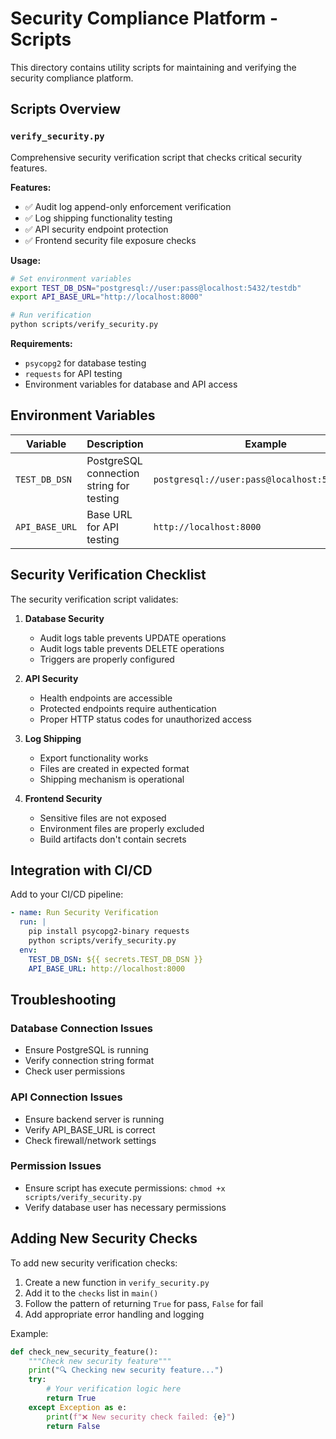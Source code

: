 # Security Compliance Platform - Scripts

This directory contains utility scripts for maintaining and verifying the security compliance platform.

## Scripts Overview

### `verify_security.py`

Comprehensive security verification script that checks critical security features.

**Features:**

- ✅ Audit log append-only enforcement verification
- ✅ Log shipping functionality testing
- ✅ API security endpoint protection
- ✅ Frontend security file exposure checks

**Usage:**

```bash
# Set environment variables
export TEST_DB_DSN="postgresql://user:pass@localhost:5432/testdb"
export API_BASE_URL="http://localhost:8000"

# Run verification
python scripts/verify_security.py
```

**Requirements:**

- `psycopg2` for database testing
- `requests` for API testing
- Environment variables for database and API access

## Environment Variables

| Variable       | Description                              | Example                                        |
| -------------- | ---------------------------------------- | ---------------------------------------------- |
| `TEST_DB_DSN`  | PostgreSQL connection string for testing | `postgresql://user:pass@localhost:5432/testdb` |
| `API_BASE_URL` | Base URL for API testing                 | `http://localhost:8000`                        |

## Security Verification Checklist

The security verification script validates:

1. **Database Security**

   - Audit logs table prevents UPDATE operations
   - Audit logs table prevents DELETE operations
   - Triggers are properly configured

2. **API Security**

   - Health endpoints are accessible
   - Protected endpoints require authentication
   - Proper HTTP status codes for unauthorized access

3. **Log Shipping**

   - Export functionality works
   - Files are created in expected format
   - Shipping mechanism is operational

4. **Frontend Security**
   - Sensitive files are not exposed
   - Environment files are properly excluded
   - Build artifacts don't contain secrets

## Integration with CI/CD

Add to your CI/CD pipeline:

```yaml
- name: Run Security Verification
  run: |
    pip install psycopg2-binary requests
    python scripts/verify_security.py
  env:
    TEST_DB_DSN: ${{ secrets.TEST_DB_DSN }}
    API_BASE_URL: http://localhost:8000
```

## Troubleshooting

### Database Connection Issues

- Ensure PostgreSQL is running
- Verify connection string format
- Check user permissions

### API Connection Issues

- Ensure backend server is running
- Verify API_BASE_URL is correct
- Check firewall/network settings

### Permission Issues

- Ensure script has execute permissions: `chmod +x scripts/verify_security.py`
- Verify database user has necessary permissions

## Adding New Security Checks

To add new security verification checks:

1. Create a new function in `verify_security.py`
2. Add it to the `checks` list in `main()`
3. Follow the pattern of returning `True` for pass, `False` for fail
4. Add appropriate error handling and logging

Example:

```python
def check_new_security_feature():
    """Check new security feature"""
    print("🔍 Checking new security feature...")
    try:
        # Your verification logic here
        return True
    except Exception as e:
        print(f"❌ New security check failed: {e}")
        return False
```
